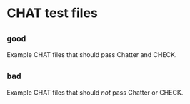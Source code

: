 # CHAT test files

## `good`

Example CHAT files that should pass Chatter and CHECK.

## `bad`

Example CHAT files that should *not* pass Chatter or CHECK.
